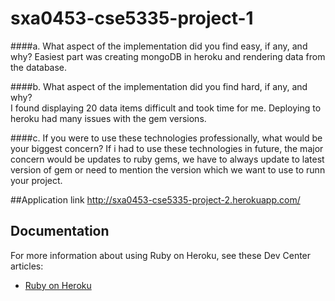 # sxa0453-cse5335-project-1
####a. What aspect of the implementation did you find easy, if any, and why?
Easiest part was creating  mongoDB in heroku and rendering data from the database.

####b. What aspect of the implementation did you find hard, if any, and why?  
I found displaying 20 data items difficult and took time for me. Deploying to heroku had many issues with the gem versions.

####c. If you were to use these technologies professionally, what would be your biggest concern?
If i had to use these technologies in future, the major concern would be updates to ruby gems, we have to always update to latest version of gem or need to mention the version which we want to use to runn your project.

##Application link
http://sxa0453-cse5335-project-2.herokuapp.com/

## Documentation

For more information about using Ruby on Heroku, see these Dev Center articles:

- [Ruby on Heroku](https://devcenter.heroku.com/categories/ruby)



